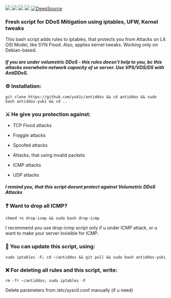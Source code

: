 <a href="#"><img src="https://img.shields.io/github/forks/yuk1c/antiddos"/></a>
<a href="#"><img src="https://img.shields.io/github/license/yuk1c/antiddos"/></a>
<a href="#"><img src="https://img.shields.io/github/last-commit/yuk1c/antiddos"/></a>
<a href="#"><img src="https://img.shields.io/github/contributors/yuk1c/antiddos"/></a>
[![DeepSource](https://deepsource.io/gh/yuk1c/antiddos.svg/?label=active+issues&show_trend=true&token=tVgsBqvfV3KBAOkyv3rCEYiV)](https://deepsource.io/gh/yuk1c/antiddos/?ref=repository-badge)
### Fresh script for DDoS Mitigation using iptables, UFW, Kernel tweaks
This bash script adds rules to iptables, that protects you from Attacks on L4 OSI Model, like SYN Flood. Also, applies kernel tweaks. Working only on Debian-based.
##### If you are under volumetric DDoS - this rules doesn't help to you, bc this attacks overwhelm network capacity of ur server. Use VPS/VDS/DS with AntiDDoS.

### ⚙️ Installation:
```
git clone https://github.com/yuk1c/antiddos && cd antiddos && sudo bash antiddos-yuki && cd ..
```

### ⚔️ He give you protection against:

* TCP Flood attacks

* Fraggle attacks

* Spoofed attacks

* Attacks, that using invalid packets

* ICMP attacks

* UDP attacks

##### I remind you, that this script doesnt protect against Volumetric DDoS Attacks


### ❓️ Want to drop all ICMP?
```
chmod +x drop-icmp && sudo bash drop-icmp
```

I recommend you use drop-icmp script only if u under ICMP attack, or u want to make your server invisible for ICMP.

### 🔄 You can update this script, using:
```
sudo iptables -F; cd ~/antiddos && git pull && sudo bash antiddos-yuki
```

### ❌️ For deleting all rules and this script, write:
```
rm -fr ~/antiddos; sudo iptables -F
```
Delete parameters from /etc/sysctl.conf manually (if u need)
